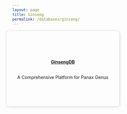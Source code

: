 ```yaml
---
layout: page
title: Ginseng
permalink: /databases/ginseng/
---
```


<section id="programs" class="programs">
    <div class="container">
        <div id="Ginseng" class="custom-row">
                <div class="custom-box">
                    <h4><a href="https://balalab-skku.org/Ginseng2/" target="_blank" rel="noopener noreferrer">GinsengDB</a></h4>
                    <p>A Comprehensive Platform for Panax Genus</p>
                </div>
        </div>
    </div>
</section>

<style>
    /* Ensure the main content is aligned to the left */
    .programs .container {
        display: flex;
        flex-direction: column;
        align-items: flex-start;
    }

    /* Adjust heading to align left */
    h1 {
        text-align: left;
        margin-bottom: 20px;
    }

    /* Box styling */
    .custom-box {
        width: 320px; /* Increase size */
        height: 200px; /* Increase height */
        padding: 20px;
        border: 1px solid #ddd;
        border-radius: 10px;
        box-shadow: 2px 2px 10px rgba(0, 0, 0, 0.1);
        text-align: center;
        display: flex;
        flex-direction: column;
        justify-content: center; /* Center vertically */
        align-items: center; /* Center horizontally */
    }

    /* Row container to hold boxes and align them left */
    .custom-row {
        display: flex;
        gap: 40px; /* Space between boxes */
        margin-left: -20px;
    }
</style>
